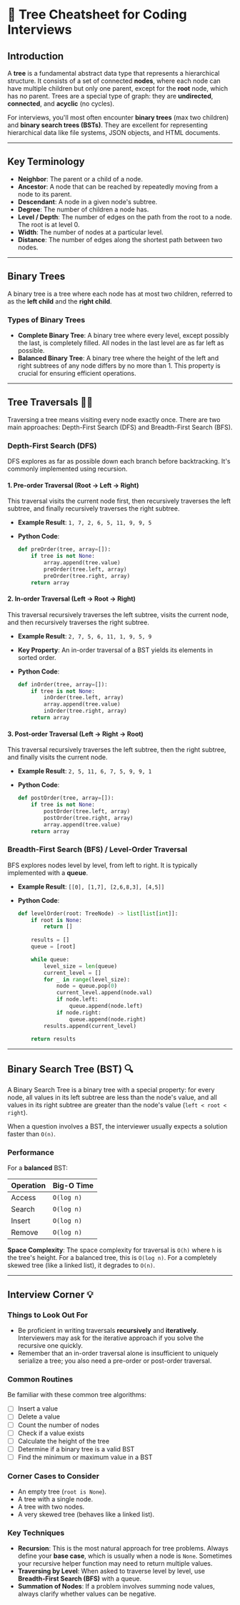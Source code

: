 # 🌳 Tree Cheatsheet for Coding Interviews

## Introduction

A **tree** is a fundamental abstract data type that represents a hierarchical structure. It consists of a set of connected **nodes**, where each node can have multiple children but only one parent, except for the **root** node, which has no parent. Trees are a special type of graph: they are **undirected**, **connected**, and **acyclic** (no cycles).

For interviews, you'll most often encounter **binary trees** (max two children) and **binary search trees (BSTs)**. They are excellent for representing hierarchical data like file systems, JSON objects, and HTML documents.

---

## Key Terminology

- **Neighbor**: The parent or a child of a node.
- **Ancestor**: A node that can be reached by repeatedly moving from a node to its parent.
- **Descendant**: A node in a given node's subtree.
- **Degree**: The number of children a node has.
- **Level / Depth**: The number of edges on the path from the root to a node. The root is at level 0.
- **Width**: The number of nodes at a particular level.
- **Distance**: The number of edges along the shortest path between two nodes.

---

## Binary Trees

A binary tree is a tree where each node has at most two children, referred to as the **left child** and the **right child**.

### Types of Binary Trees

- **Complete Binary Tree**: A binary tree where every level, except possibly the last, is completely filled. All nodes in the last level are as far left as possible.
- **Balanced Binary Tree**: A binary tree where the height of the left and right subtrees of any node differs by no more than 1. This property is crucial for ensuring efficient operations.

---

## Tree Traversals 🚶‍♂️

Traversing a tree means visiting every node exactly once. There are two main approaches: Depth-First Search (DFS) and Breadth-First Search (BFS).

### Depth-First Search (DFS)

DFS explores as far as possible down each branch before backtracking. It's commonly implemented using recursion.

#### **1. Pre-order Traversal (Root → Left → Right)**

This traversal visits the current node first, then recursively traverses the left subtree, and finally recursively traverses the right subtree.

- **Example Result**: `1, 7, 2, 6, 5, 11, 9, 9, 5`
- **Python Code**:

    ```python
    def preOrder(tree, array=[]):
        if tree is not None:
            array.append(tree.value)
            preOrder(tree.left, array)
            preOrder(tree.right, array)
        return array
    ```

#### **2. In-order Traversal (Left → Root → Right)**

This traversal recursively traverses the left subtree, visits the current node, and then recursively traverses the right subtree.

- **Example Result**: `2, 7, 5, 6, 11, 1, 9, 5, 9`
- **Key Property**: An in-order traversal of a BST yields its elements in sorted order.
- **Python Code**:

    ```python
    def inOrder(tree, array=[]):
        if tree is not None:
            inOrder(tree.left, array)
            array.append(tree.value)
            inOrder(tree.right, array)
        return array
    ```

#### **3. Post-order Traversal (Left → Right → Root)**

This traversal recursively traverses the left subtree, then the right subtree, and finally visits the current node.

- **Example Result**: `2, 5, 11, 6, 7, 5, 9, 9, 1`
- **Python Code**:

    ```python
    def postOrder(tree, array=[]):
        if tree is not None:
            postOrder(tree.left, array)
            postOrder(tree.right, array)
            array.append(tree.value)
        return array
    ```

### Breadth-First Search (BFS) / Level-Order Traversal

BFS explores nodes level by level, from left to right. It is typically implemented with a **queue**.

- **Example Result**: `[[0], [1,7], [2,6,8,3], [4,5]]`
- **Python Code**:

    ```python
    def levelOrder(root: TreeNode) -> list[list[int]]:
        if root is None:
            return []
        
        results = []
        queue = [root]

        while queue:
            level_size = len(queue)
            current_level = []
            for _ in range(level_size):
                node = queue.pop(0)
                current_level.append(node.val)
                if node.left:
                    queue.append(node.left)
                if node.right:
                    queue.append(node.right)
            results.append(current_level)
            
        return results
    ```

---

## Binary Search Tree (BST) 🔍

A Binary Search Tree is a binary tree with a special property: for every node, all values in its left subtree are less than the node's value, and all values in its right subtree are greater than the node's value (`left < root < right`).

When a question involves a BST, the interviewer usually expects a solution faster than `O(n)`.

### Performance

For a **balanced** BST:

| Operation | Big-O Time |
| :-------- | :--------- |
| Access    | `O(log n)` |
| Search    | `O(log n)` |
| Insert    | `O(log n)` |
| Remove    | `O(log n)` |

**Space Complexity**: The space complexity for traversal is `O(h)` where `h` is the tree's height. For a balanced tree, this is `O(log n)`. For a completely skewed tree (like a linked list), it degrades to `O(n)`.

---

## Interview Corner 💡

### Things to Look Out For

- Be proficient in writing traversals **recursively** and **iteratively**. Interviewers may ask for the iterative approach if you solve the recursive one quickly.
- Remember that an in-order traversal alone is insufficient to uniquely serialize a tree; you also need a pre-order or post-order traversal.

### Common Routines

Be familiar with these common tree algorithms:

- [ ] Insert a value
- [ ] Delete a value
- [ ] Count the number of nodes
- [ ] Check if a value exists
- [ ] Calculate the height of the tree
- [ ] Determine if a binary tree is a valid BST
- [ ] Find the minimum or maximum value in a BST

### Corner Cases to Consider

- An empty tree (`root is None`).
- A tree with a single node.
- A tree with two nodes.
- A very skewed tree (behaves like a linked list).

### Key Techniques

- **Recursion**: This is the most natural approach for tree problems. Always define your **base case**, which is usually when a node is `None`. Sometimes your recursive helper function may need to return multiple values.
- **Traversing by Level**: When asked to traverse level by level, use **Breadth-First Search (BFS)** with a queue.
- **Summation of Nodes**: If a problem involves summing node values, always clarify whether values can be negative.
